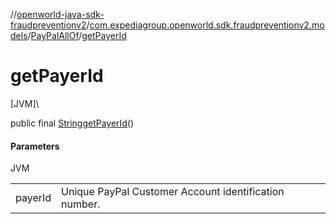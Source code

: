 //[openworld-java-sdk-fraudpreventionv2](../../../index.md)/[com.expediagroup.openworld.sdk.fraudpreventionv2.models](../index.md)/[PayPalAllOf](index.md)/[getPayerId](get-payer-id.md)

# getPayerId

[JVM]\

public final [String](https://docs.oracle.com/javase/8/docs/api/java/lang/String.html)[getPayerId](get-payer-id.md)()

#### Parameters

JVM

| | |
|---|---|
| payerId | Unique PayPal Customer Account identification number. |
